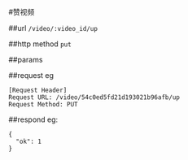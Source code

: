 #赞视频



##url
`/video/:video_id/up`


##http method
`put`

##params

##request
eg
```
[Request Header]
Request URL: /video/54c0ed5fd21d193021b96afb/up
Request Method: PUT
```

##respond
eg:
```
{
  "ok": 1
}
```



